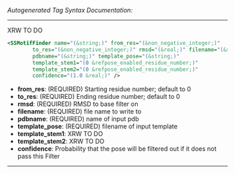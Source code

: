 <!-- THIS IS AN AUTOGENERATED FILE: Don't edit it directly, instead change the schema definition in the code itself. -->

_Autogenerated Tag Syntax Documentation:_

---
XRW TO DO

```xml
<SSMotifFinder name="(&string;)" from_res="(&non_negative_integer;)"
        to_res="(&non_negative_integer;)" rmsd="(&real;)" filename="(&string;)"
        pdbname="(&string;)" template_pose="(&string;)"
        template_stem1="(0 &refpose_enabled_residue_number;)"
        template_stem2="(0 &refpose_enabled_residue_number;)"
        confidence="(1.0 &real;)" />
```

-   **from_res**: (REQUIRED) Starting residue number; default to 0
-   **to_res**: (REQUIRED) Ending residue number; default to 0
-   **rmsd**: (REQUIRED) RMSD to base filter on
-   **filename**: (REQUIRED) file name to write to
-   **pdbname**: (REQUIRED) name of input pdb
-   **template_pose**: (REQUIRED) filename of input template
-   **template_stem1**: XRW TO DO
-   **template_stem2**: XRW TO DO
-   **confidence**: Probability that the pose will be filtered out if it does not pass this Filter

---
